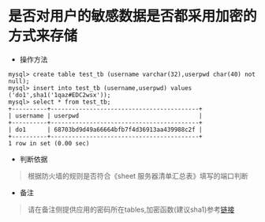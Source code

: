 # 是否对用户的敏感数据是否都采用加密的方式来存储

- 操作方法
```
mysql> create table test_tb (username varchar(32),userpwd char(40) not null);
mysql> insert into test_tb (username,userpwd) values ('do1',sha1('1qaz#EDC2wsx'));
mysql> select * from test_tb;
+----------+------------------------------------------+
| username | userpwd                                  |
+----------+------------------------------------------+
| do1      | 68703bd9d49a66664bfb7f4d36913aa439988c2f |
+----------+------------------------------------------+
1 row in set (0.00 sec)
```

- 判断依据
> 根据防火墙的规则是否符合《sheet 服务器清单汇总表》填写的端口判断

- 备注
> 请在备注侧提供应用的密码所在tables,加密函数(建议sha1)参考[链接](https://dev.mysql.com/doc/refman/5.7/en/encryption-functions.html)

